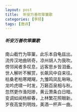 ```yaml
---
layout: post
title:  听安万善吹筚篥歌
categories: [李颀]
tags: [唐诗]
---
```


##### 听安万善吹筚篥歌


南山截竹为筚篥，此乐本自龟兹出。<br>
流传汉地曲转奇，凉州胡人为我吹。<br>
傍邻闻者多叹息，远客思乡皆泪垂。<br>
世人解听不解赏，长飙风中自来往。<br>
枯桑老柏寒飕飗，九雏鸣凤乱啾啾。<br>
龙吟虎啸一时发，万籁百泉相与秋。<br>
忽然更作渔阳掺，黄云萧条白日暗。<br>
变调如闻杨柳春，上林繁花照眼新。<br>
岁夜高堂列明烛，美酒一杯声一曲。



























